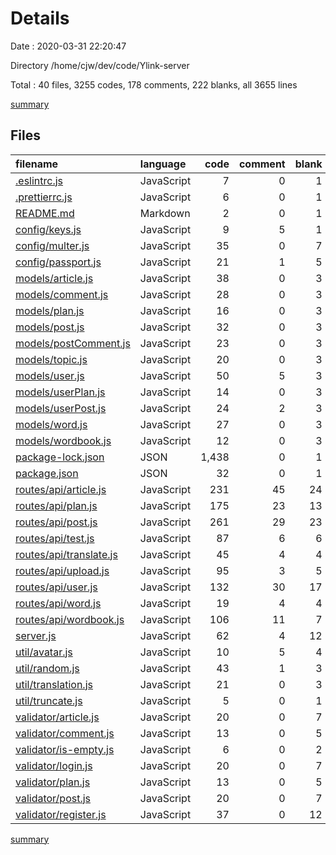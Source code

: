 # Details

Date : 2020-03-31 22:20:47

Directory /home/cjw/dev/code/Ylink-server

Total : 40 files,  3255 codes, 178 comments, 222 blanks, all 3655 lines

[summary](results.md)

## Files
| filename | language | code | comment | blank | total |
| :--- | :--- | ---: | ---: | ---: | ---: |
| [.eslintrc.js](/.eslintrc.js) | JavaScript | 7 | 0 | 1 | 8 |
| [.prettierrc.js](/.prettierrc.js) | JavaScript | 6 | 0 | 1 | 7 |
| [README.md](/README.md) | Markdown | 2 | 0 | 1 | 3 |
| [config/keys.js](/config/keys.js) | JavaScript | 9 | 5 | 1 | 15 |
| [config/multer.js](/config/multer.js) | JavaScript | 35 | 0 | 7 | 42 |
| [config/passport.js](/config/passport.js) | JavaScript | 21 | 1 | 5 | 27 |
| [models/article.js](/models/article.js) | JavaScript | 38 | 0 | 3 | 41 |
| [models/comment.js](/models/comment.js) | JavaScript | 28 | 0 | 3 | 31 |
| [models/plan.js](/models/plan.js) | JavaScript | 16 | 0 | 3 | 19 |
| [models/post.js](/models/post.js) | JavaScript | 32 | 0 | 3 | 35 |
| [models/postComment.js](/models/postComment.js) | JavaScript | 23 | 0 | 3 | 26 |
| [models/topic.js](/models/topic.js) | JavaScript | 20 | 0 | 3 | 23 |
| [models/user.js](/models/user.js) | JavaScript | 50 | 5 | 3 | 58 |
| [models/userPlan.js](/models/userPlan.js) | JavaScript | 14 | 0 | 3 | 17 |
| [models/userPost.js](/models/userPost.js) | JavaScript | 24 | 2 | 3 | 29 |
| [models/word.js](/models/word.js) | JavaScript | 27 | 0 | 3 | 30 |
| [models/wordbook.js](/models/wordbook.js) | JavaScript | 12 | 0 | 3 | 15 |
| [package-lock.json](/package-lock.json) | JSON | 1,438 | 0 | 1 | 1,439 |
| [package.json](/package.json) | JSON | 32 | 0 | 1 | 33 |
| [routes/api/article.js](/routes/api/article.js) | JavaScript | 231 | 45 | 24 | 300 |
| [routes/api/plan.js](/routes/api/plan.js) | JavaScript | 175 | 23 | 13 | 211 |
| [routes/api/post.js](/routes/api/post.js) | JavaScript | 261 | 29 | 23 | 313 |
| [routes/api/test.js](/routes/api/test.js) | JavaScript | 87 | 6 | 6 | 99 |
| [routes/api/translate.js](/routes/api/translate.js) | JavaScript | 45 | 4 | 4 | 53 |
| [routes/api/upload.js](/routes/api/upload.js) | JavaScript | 95 | 3 | 5 | 103 |
| [routes/api/user.js](/routes/api/user.js) | JavaScript | 132 | 30 | 17 | 179 |
| [routes/api/word.js](/routes/api/word.js) | JavaScript | 19 | 4 | 4 | 27 |
| [routes/api/wordbook.js](/routes/api/wordbook.js) | JavaScript | 106 | 11 | 7 | 124 |
| [server.js](/server.js) | JavaScript | 62 | 4 | 12 | 78 |
| [util/avatar.js](/util/avatar.js) | JavaScript | 10 | 5 | 4 | 19 |
| [util/random.js](/util/random.js) | JavaScript | 43 | 1 | 3 | 47 |
| [util/translation.js](/util/translation.js) | JavaScript | 21 | 0 | 3 | 24 |
| [util/truncate.js](/util/truncate.js) | JavaScript | 5 | 0 | 1 | 6 |
| [validator/article.js](/validator/article.js) | JavaScript | 20 | 0 | 7 | 27 |
| [validator/comment.js](/validator/comment.js) | JavaScript | 13 | 0 | 5 | 18 |
| [validator/is-empty.js](/validator/is-empty.js) | JavaScript | 6 | 0 | 2 | 8 |
| [validator/login.js](/validator/login.js) | JavaScript | 20 | 0 | 7 | 27 |
| [validator/plan.js](/validator/plan.js) | JavaScript | 13 | 0 | 5 | 18 |
| [validator/post.js](/validator/post.js) | JavaScript | 20 | 0 | 7 | 27 |
| [validator/register.js](/validator/register.js) | JavaScript | 37 | 0 | 12 | 49 |

[summary](results.md)